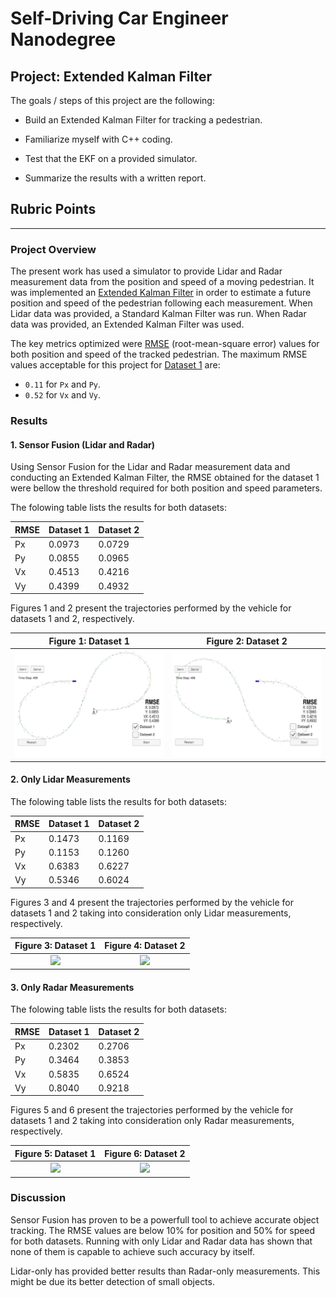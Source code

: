 # Self-Driving Car Engineer Nanodegree

## Project: **Extended Kalman Filter**

The goals / steps of this project are the following:

* Build an Extended Kalman Filter for tracking a pedestrian.

* Familiarize myself with C++ coding.

* Test that the EKF on a provided simulator.

* Summarize the results with a written report.


## Rubric Points

---
### Project Overview

The present work has used a simulator to provide Lidar and Radar measurement data from the position and speed of a moving pedestrian. It was implemented an [Extended Kalman Filter](https://en.wikipedia.org/wiki/Extended_Kalman_filter) in order to estimate a future position and speed of the pedestrian following each measurement. When Lidar data was provided, a Standard Kalman Filter was run. When Radar data was provided, an Extended Kalman Filter was used.

The key metrics optimized were [RMSE](https://en.wikipedia.org/wiki/Root-mean-square_deviation) (root-mean-square error) values for both position and speed of the tracked pedestrian. The maximum RMSE values acceptable for this project for [Dataset 1](https://github.com/udacity/CarND-Extended-Kalman-Filter-Project/blob/master/data/obj_pose-laser-radar-synthetic-input.txt) are:

- `0.11` for `Px` and `Py`.
- `0.52` for `Vx` and `Vy`.



### Results

#### 1. Sensor Fusion (Lidar and Radar)

Using Sensor Fusion for the Lidar and Radar measurement data and conducting an Extended Kalman Filter, the RMSE obtained for the dataset 1 were bellow the threshold required for both position and speed parameters.

The folowing table lists the results for both datasets:

| RMSE | Dataset 1 | Dataset 2 |
|------|-----------|-----------|
|  Px  |   0.0973  |   0.0729  |
|  Py  |   0.0855  |   0.0965  |
|  Vx  |   0.4513  |   0.4216  |
|  Vy  |   0.4399  |   0.4932  |

Figures 1 and 2 present the trajectories performed by the vehicle for datasets 1 and 2, respectively.

Figure 1: Dataset 1               |Figure 2: Dataset 2
:--------------------------------:|:--------------------------------:
<img src="./images/Dataset1.PNG"> |<img src="./images/Dataset2.PNG">


#### 2. Only Lidar Measurements

The folowing table lists the results for both datasets:

| RMSE | Dataset 1 | Dataset 2 |
|------|-----------|-----------|
|  Px  |   0.1473  |   0.1169  |
|  Py  |   0.1153  |   0.1260  |
|  Vx  |   0.6383  |   0.6227  |
|  Vy  |   0.5346  |   0.6024  |

Figures 3 and 4 present the trajectories performed by the vehicle for datasets 1 and 2 taking into consideration only Lidar measurements, respectively.

Figure 3: Dataset 1                        |Figure 4: Dataset 2
:-----------------------------------------:|:-----------------------------------------:
<img src="./images/OnlyLidarDataset1.PNG"> |<img src="./images/OnlyLidarDataset2.PNG">


#### 3. Only Radar Measurements

The folowing table lists the results for both datasets:

| RMSE | Dataset 1 | Dataset 2 |
|------|-----------|-----------|
|  Px  |   0.2302  |   0.2706  |
|  Py  |   0.3464  |   0.3853  |
|  Vx  |   0.5835  |   0.6524  |
|  Vy  |   0.8040  |   0.9218  |

Figures 5 and 6 present the trajectories performed by the vehicle for datasets 1 and 2 taking into consideration only Radar measurements, respectively.

Figure 5: Dataset 1                        |Figure 6: Dataset 2
:-----------------------------------------:|:-----------------------------------------:
<img src="./images/OnlyRadarDataset1.PNG"> |<img src="./images/OnlyRadarDataset2.PNG">



### Discussion

Sensor Fusion has proven to be a powerfull tool to achieve accurate object tracking. The RMSE values are below 10% for position and 50% for speed for both datasets. Running with only Lidar and Radar data has shown that none of them is capable to achieve such accuracy by itself. 

Lidar-only has provided better results than Radar-only measurements. This might be due its better detection of small objects.
